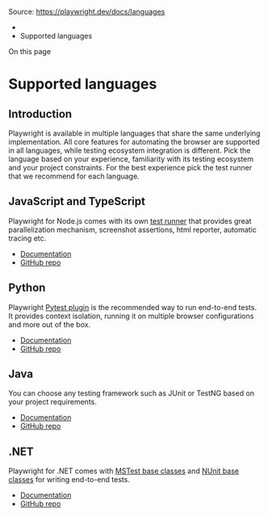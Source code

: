Source: https://playwright.dev/docs/languages

  * [](/)
  * Supported languages



On this page

# Supported languages

## Introduction​

Playwright is available in multiple languages that share the same underlying implementation. All core features for automating the browser are supported in all languages, while testing ecosystem integration is different. Pick the language based on your experience, familiarity with its testing ecosystem and your project constraints. For the best experience pick the test runner that we recommend for each language.

## JavaScript and TypeScript​

Playwright for Node.js comes with its own [test runner](https://playwright.dev/docs/running-tests) that provides great parallelization mechanism, screenshot assertions, html reporter, automatic tracing etc.

  * [Documentation](https://playwright.dev/docs/intro)
  * [GitHub repo](https://github.com/microsoft/playwright)



## Python​

Playwright [Pytest plugin](https://playwright.dev/python/docs/test-runners) is the recommended way to run end-to-end tests. It provides context isolation, running it on multiple browser configurations and more out of the box.

  * [Documentation](https://playwright.dev/python/docs/intro)
  * [GitHub repo](https://github.com/microsoft/playwright-python)



## Java​

You can choose any testing framework such as JUnit or TestNG based on your project requirements.

  * [Documentation](https://playwright.dev/java/docs/intro)
  * [GitHub repo](https://github.com/microsoft/playwright-java)



## .NET​

Playwright for .NET comes with [MSTest base classes](https://playwright.dev/dotnet/docs/test-runners#mstest) and [NUnit base classes](https://playwright.dev/dotnet/docs/test-runners#nunit) for writing end-to-end tests.

  * [Documentation](https://playwright.dev/dotnet/docs/intro)
  * [GitHub repo](https://github.com/microsoft/playwright-dotnet)



